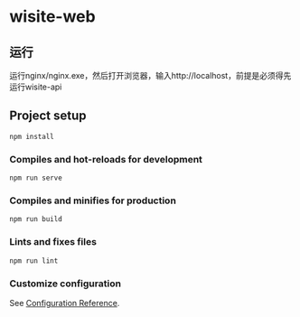 # wisite-web


## 运行
运行nginx/nginx.exe，然后打开浏览器，输入http://localhost，前提是必须得先运行wisite-api

## Project setup
```
npm install
```

### Compiles and hot-reloads for development
```
npm run serve
```

### Compiles and minifies for production
```
npm run build
```

### Lints and fixes files
```
npm run lint
```

### Customize configuration
See [Configuration Reference](https://cli.vuejs.org/config/).


